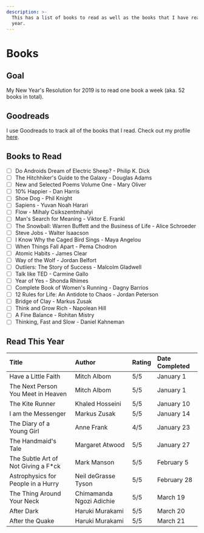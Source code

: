 ```yaml
---
description: >-
  This has a list of books to read as well as the books that I have read this
  year.
---
```


# Books

## Goal

My New Year's Resolution for 2019 is to read one book a week \(aka. 52 books in total\).

## Goodreads

I use Goodreads to track all of the books that I read. Check out my profile [here](https://www.goodreads.com/user/show/70543748-paulina-khew).

## Books to Read

* [ ] Do Androids Dream of Electric Sheep? - Philip K. Dick
* [ ] The Hitchhiker's Guide to the Galaxy  - Douglas Adams
* [ ] New and Selected Poems Volume One - Mary Oliver
* [ ] 10% Happier - Dan Harris
* [ ] Shoe Dog - Phil Knight
* [ ] Sapiens - Yuvan Noah Harari
* [ ] Flow - Mihaly Csikszentmihalyi
* [ ] Man's Search for Meaning - Viktor E. Frankl
* [ ] The Snowball: Warren Buffett and the Business of Life - Alice Schroeder
* [ ] Steve Jobs - Walter Isaacson
* [ ] I Know Why the Caged Bird Sings - Maya Angelou
* [ ] When Things Fall Apart - Pema Chodron
* [ ] Atomic Habits - James Clear
* [ ] Way of the Wolf - Jordan Belfort
* [ ] Outliers: The Story of Success - Malcolm Gladwell
* [ ] Talk like TED - Carmine Gallo
* [ ] Year of Yes - Shonda Rhimes
* [ ] Complete Book of Women's Running - Dagny Barrios
* [ ] 12 Rules for Life: An Antidote to Chaos - Jordan Peterson
* [ ] Bridge of Clay - Markus Zusak
* [ ] Think and Grow Rich - Napolean Hill
* [ ] A Fine Balance - Rohitan Mistry
* [ ] Thinking, Fast and Slow - Daniel Kahneman

## Read This Year

| Title | Author | Rating | Date Completed |
| :--- | :--- | :--- | :--- |
| Have a Little Faith | Mitch Albom | 5/5 | January 1 |
| The Next Person You Meet in Heaven | Mitch Albom | 5/5 | January 1 |
| The Kite Runner | Khaled Hosseini | 5/5 | January 10 |
| I am the Messenger | Markus Zusak | 5/5 | January 14 |
| The Diary of a Young Girl | Anne Frank | 4/5 | January 23 |
| The Handmaid's Tale | Margaret Atwood | 5/5 | January 27 |
| The Subtle Art of Not Giving a F\*ck | Mark Manson | 5/5 | February 5 |
| Astrophysics for People in a Hurry | Neil deGrasse Tyson | 5/5 | February 28 |
| The Thing Around Your Neck | Chimamanda Ngozi Adichie | 5/5 | March 19 |
| After Dark | Haruki Murakami | 5/5 | March 20 |
| After the Quake | Haruki Murakami | 5/5 | March 21 |

